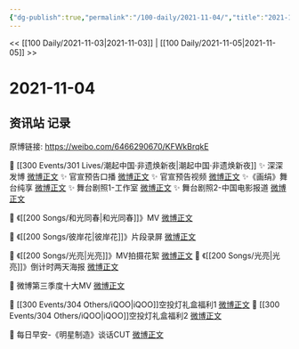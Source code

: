 ```yaml
---
{"dg-publish":true,"permalink":"/100-daily/2021-11-04/","title":"2021-11-04"}
---
```



<< [[100 Daily/2021-11-03\|2021-11-03]] | [[100 Daily/2021-11-05\|2021-11-05]] >>

# 2021-11-04

## 资讯站 记录

原博链接: https://weibo.com/6466290670/KFWkBrqkE

💫 [[300 Events/301 Lives/潮起中国·非遗焕新夜\|潮起中国·非遗焕新夜]]
✨ 深深发博 [微博正文](https://m.weibo.cn/6466290670/4699933129314746)
✨ 官宣预告口播 [微博正文](https://m.weibo.cn/6466290670/4699903776784790)
✨ 官宣预告视频 [微博正文](https://m.weibo.cn/6466290670/4699831564765142)
✨《画绢》舞台纯享 [微博正文](https://m.weibo.cn/6466290670/4699929165172660)
✨ 舞台剧照1-工作室 [微博正文](https://m.weibo.cn/6466290670/4699934581065595)
✨ 舞台剧照2-中国电影报道 [微博正文](https://m.weibo.cn/6466290670/4699949223118238)

💫 《[[200 Songs/和光同春\|和光同春]]》MV [微博正文](https://m.weibo.cn/6466290670/4699852686754398)

💫 《[[200 Songs/彼岸花\|彼岸花]]》片段录屏 [微博正文](https://m.weibo.cn/6466290670/4699939059532935)

💫 《[[200 Songs/光亮\|光亮]]》MV拍摄花絮 [微博正文](https://m.weibo.cn/6466290670/4699829403912175)
💫 《[[200 Songs/光亮\|光亮]]》倒计时两天海报 [微博正文](https://m.weibo.cn/6466290670/4699760030646653)

💫 微博第三季度十大MV [微博正文](https://m.weibo.cn/6466290670/4699760872655900)

💫 [[300 Events/304 Others/iQOO\|iQOO]]空投灯礼盒福利1 [微博正文](https://m.weibo.cn/6466290670/4699885742328134)
💫 [[300 Events/304 Others/iQOO\|iQOO]]空投灯礼盒福利2 [微博正文](https://m.weibo.cn/6466290670/4699862480196340)

💫 每日早安-《明星制造》谈话CUT [微博正文](https://m.weibo.cn/6466290670/4699729135406503)

